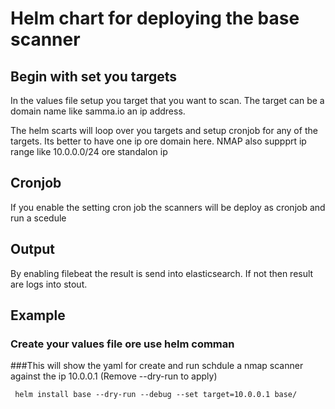 # Helm chart for deploying the base scanner 

## Begin with set you targets
In the values file setup you target that you want to scan.
The target can be a domain name like samma.io an ip address.

The helm scarts will loop over you targets and setup cronjob for any of the targets.
Its better to have one ip ore domain here. NMAP also suppprt ip range like 10.0.0.0/24 ore standalon ip



## Cronjob
If you enable the setting cron job the scanners will be deploy as cronjob and run a scedule



## Output
By enabling filebeat the result is send into elasticsearch.
If not then result are logs into stout.


## Example

### Create your values file ore use helm comman 


###This will show the yaml for create and run schdule a nmap scanner against the ip 10.0.0.1 (Remove --dry-run to apply)
```
 helm install base --dry-run --debug --set target=10.0.0.1 base/
 ```


